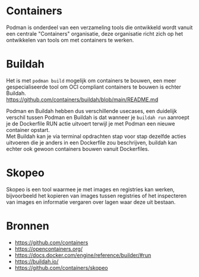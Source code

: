 # Containers
Podman is onderdeel van een verzameling tools die ontwikkeld wordt vanuit een centrale "Containers" organisatie, deze organisatie richt zich op het ontwikkelen van tools om met containers te werken.

# Buildah
Het is met `podman build` mogelijk om containers te bouwen, een meer gespecialiseerde tool om OCI compliant containers te bouwen is echter Buildah.  
https://github.com/containers/buildah/blob/main/README.md

Podman en Buildah hebben dus verschillende usecases, een duidelijk verschil tussen Podman en Buildah is dat wanneer je `buildah run` aanroept je de Dockerfile RUN actie uitvoert terwijl je met Podman een nieuwe container opstart.  
Met Buildah kan je via terminal opdrachten stap voor stap dezelfde acties uitvoeren die je anders in een Dockerfile zou beschrijven, buildah kan echter ook gewoon containers bouwen vanuit Dockerfiles.

# Skopeo
Skopeo is een tool waarmee je met images en registries kan werken, bijvoorbeeld het kopieren van images tussen registries of het inspecteren van images en informatie vergaren over lagen waar deze uit bestaan.

# Bronnen
- https://github.com/containers
- https://opencontainers.org/
- https://docs.docker.com/engine/reference/builder/#run
- https://buildah.io/
- https://github.com/containers/skopeo
